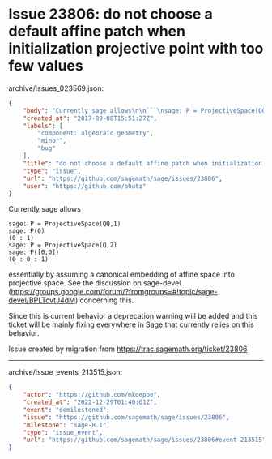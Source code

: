 # Issue 23806: do not choose a default affine patch when initialization projective point with too few values

archive/issues_023569.json:
```json
{
    "body": "Currently sage allows\n\n```\nsage: P = ProjectiveSpace(QQ,1)\nsage: P(0)\n(0 : 1)\nsage: P = ProjectiveSpace(Q,2)\nsage: P([0,0])\n(0 : 0 : 1)\n```\n\nessentially by assuming a canonical embedding of affine space into projective space. See the discussion on sage-devel (https://groups.google.com/forum/?fromgroups=#!topic/sage-devel/BPLTcvtJ4dM) concerning this.\n\nSince this is current behavior a deprecation warning will be added and this ticket will be mainly fixing everywhere in Sage that currently relies on this behavior.\n\nIssue created by migration from https://trac.sagemath.org/ticket/23806\n\n",
    "created_at": "2017-09-08T15:51:27Z",
    "labels": [
        "component: algebraic geometry",
        "minor",
        "bug"
    ],
    "title": "do not choose a default affine patch when initialization projective point with too few values",
    "type": "issue",
    "url": "https://github.com/sagemath/sage/issues/23806",
    "user": "https://github.com/bhutz"
}
```
Currently sage allows

```
sage: P = ProjectiveSpace(QQ,1)
sage: P(0)
(0 : 1)
sage: P = ProjectiveSpace(Q,2)
sage: P([0,0])
(0 : 0 : 1)
```

essentially by assuming a canonical embedding of affine space into projective space. See the discussion on sage-devel (https://groups.google.com/forum/?fromgroups=#!topic/sage-devel/BPLTcvtJ4dM) concerning this.

Since this is current behavior a deprecation warning will be added and this ticket will be mainly fixing everywhere in Sage that currently relies on this behavior.

Issue created by migration from https://trac.sagemath.org/ticket/23806





---

archive/issue_events_213515.json:
```json
{
    "actor": "https://github.com/mkoeppe",
    "created_at": "2022-12-29T01:40:01Z",
    "event": "demilestoned",
    "issue": "https://github.com/sagemath/sage/issues/23806",
    "milestone": "sage-8.1",
    "type": "issue_event",
    "url": "https://github.com/sagemath/sage/issues/23806#event-213515"
}
```
